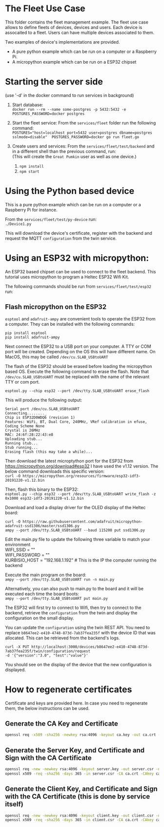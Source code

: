 # The Fleet Use Case
This folder contains the fleet management example. The fleet use case allows to define fleets of
devices, devices and users. Each device is assocaited to a fleet. Users can have multiple devices
associated to them.

Two examples of device's implementations are provided.
- A pure python example which can be run on a computer or a Raspberry Pi. 
- A micropython example which can be run on a ESP32 chipset

# Starting the server side
(use '-d' in the docker command to run services in background)
1. Start database:\
   `docker run --rm --name some-postgres -p 5432:5432 -e POSTGRES_PASSWORD=docker postgres`

1. Start the fleet service:
   From the `services/fleet` folder run the following command:\
   `POSTGRES="host=localhost port=5432 user=postgres dbname=postgres sslmode=disable"  POSTGRES_PASSWORD=docker go run fleet.go`

1. Create users and services:
   From the `services/fleet/test/backend` and in a different shell than the previous command, run:\
   (This will create the `Great Pumkin` user as well as one device.)
      1. `npm install`
      1. `npm start`


# Using the Python based device

This is a pure python example which can be run on a computer or a Raspberry Pi for instance.

From the `services/fleet/test/py-device` run:\
`./Device1.py`

This will download the device's certificate, register with the backend and request the MQTT
`configuration` from the twin service.

# Using an ESP32 with micropython:
An ESP32 based chipset can be used to connect to the fleet backend. This tutorial uses micropython
to program a Heltec ESP32 Wifi Kit.

The following commands should be run from `services/fleet/test/esp32` run:

## Flash micropython on the ESP32
`esptool` and `adafruit-ampy` are convenient tools to operate the ESP32 from a computer. They can
be installed with the following commands:
```
pip install esptool
pip install adafruit-ampy
```

Next connect the ESP32 to a USB port on your computer. A TTY or COM port will be created. Depending
on the OS this will have different name. On MacOS, this may be called `/dev/cu.SLAB_USBtoUART`

The flash of the ESP32 should be erased before loading the micropython based OS. Execute the
following command to erase the flash. Note that `/dev/cu.SLAB_USBtoUART` must be replaced with the
name of the relevant TTY or com port.

`esptool.py --chip esp32 --port /dev/tty.SLAB_USBtoUART erase_flash`

This will produce the following output:
```
Serial port /dev/cu.SLAB_USBtoUART
Connecting........_
Chip is ESP32D0WDQ6 (revision 1)
Features: WiFi, BT, Dual Core, 240MHz, VRef calibration in efuse, Coding Scheme None
Crystal is 26MHz
MAC: 24:6f:28:22:43:e8
Uploading stub...
Running stub...
Stub running...
Erasing flash (this may take a while)...
```

Then download the latest microptython port for the ESP32 from https://micropython.org/download#esp32
I have used the v1.12 version. The below command downloads this specific version:\
`curl -O https://micropython.org/resources/firmware/esp32-idf3-20191220-v1.12.bin`

Then, flash this binary to the ESP32:\
`esptool.py --chip esp32 --port /dev/tty.SLAB_USBtoUART write_flash -z 0x1000 esp32-idf3-20191220-v1.12.bin `

Download and load a display driver for the OLED display of the Heltec board:
```
curl -O https://raw.githubusercontent.com/adafruit/micropython-adafruit-ssd1306/master/ssd1306.py
ampy --port /dev/tty.SLAB_USBtoUART --baud 115200 put ssd1306.py
```

Edit the main.py file to update the following three variable to match your environment\
WIFI_SSID = ""\
WIFI_PASSWORD = ""\
KURBISIO_HOST = "192.168.1.192"  # This is the IP the computer running the backend

Execute the main program on the board:\
`ampy --port /dev/tty.SLAB_USBtoUART run -n main.py`

Alternatively, you can also push to main.py to the board and it will be executed each time the board boots:\
`ampy --port /dev/tty.SLAB_USBtoUART put main.py`

The ESP32 will first try to connect to Wifi, then try to connect to the backend, retrieve the
`configuration` from the twin and display the configuration on the small display.

You can update the `configuration` using the twin REST API. You need to replace
`b8647ee2-e410-4748-873d-7ab37fea235f` with the device ID that was allocated. This can be retrieved
from the backend's logs.

```
curl -X PUT http://localhost:3000/devices/b8647ee2-e410-4748-873d-7ab37fea235f/twin/configuration/request 
-d '{"version":"3.0", "test":"value"}'
```

You should see on the display of the device that the new configuration is displayed.

# How to regenerate certificates
Certificate and keys are provided here. In case you need to regenerate them, the below instructions
can be used.

## Generate the CA Key and Certificate
```bash
openssl req -x509 -sha256 -newkey rsa:4096 -keyout ca.key -out ca.crt -days 356 -nodes -subj '/CN=Kurbisio Cert Authority'
```
## Generate the Server Key, and Certificate and Sign with the CA Certificate
```bash
openssl req -new -newkey rsa:4096 -keyout server.key -out server.csr -nodes -subj '/CN=kurbis.io'
openssl x509 -req -sha256 -days 365 -in server.csr -CA ca.crt -CAkey ca.key -set_serial 01 -out server.crt
```
## Generate the Client Key, and Certificate and Sign with the CA Certificate (this is done by service itself)
```bash
openssl req -new -newkey rsa:4096 -keyout client.key -out client.csr -nodes -subj '/CN={device_id}'
openssl x509 -req -sha256 -days 365 -in client.csr -CA ca.crt -CAkey ca.key -set_serial 02 -out client.crt
```

